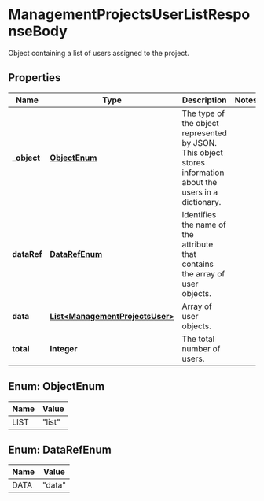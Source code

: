 

# ManagementProjectsUserListResponseBody

Object containing a list of users assigned to the project.

## Properties

| Name | Type | Description | Notes |
|------------ | ------------- | ------------- | -------------|
|**_object** | [**ObjectEnum**](#ObjectEnum) | The type of the object represented by JSON. This object stores information about the users in a dictionary. |  |
|**dataRef** | [**DataRefEnum**](#DataRefEnum) | Identifies the name of the attribute that contains the array of user objects. |  |
|**data** | [**List&lt;ManagementProjectsUser&gt;**](ManagementProjectsUser.md) | Array of user objects. |  |
|**total** | **Integer** | The total number of users. |  |



## Enum: ObjectEnum

| Name | Value |
|---- | -----|
| LIST | &quot;list&quot; |



## Enum: DataRefEnum

| Name | Value |
|---- | -----|
| DATA | &quot;data&quot; |



